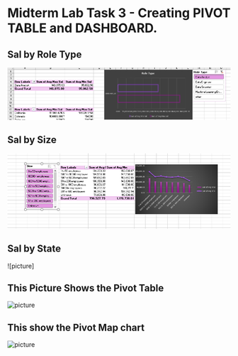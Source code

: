 # Midterm Lab Task 3 - Creating PIVOT TABLE and DASHBOARD.

## Sal by Role Type
![picture](https://github.com/Zomue/Zomue.github.io/blob/main/Image/Sal%20by%20Role%20Type%20PIC.png)

## Sal by Size 
![picture](https://github.com/Zomue/Zomue.github.io/blob/main/Image/Sal%20by%20Size%20PIC.png)

## Sal by State 
![picture]

## This Picture Shows the Pivot Table
![picture](https://github.com/Zomue/Zomue/blob/main/Image/Screenshot%202025-03-14%20224753.png) 

## This show the Pivot Map chart 
![picture](https://github.com/Zomue/Zomue/blob/main/Image/Screenshot%202025-03-14%20224742.png)
